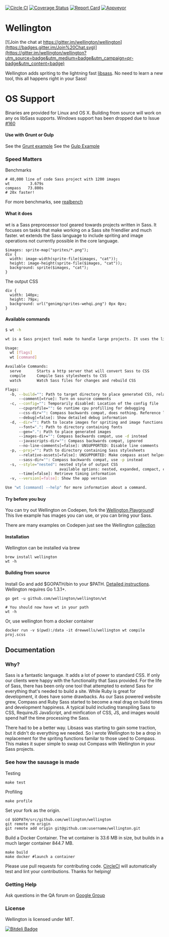 [![Circle CI](https://circleci.com/gh/wellington/wellington/tree/master.svg?style=svg)](https://circleci.com/gh/wellington/wellington/tree/master)
[![Coverage Status](https://coveralls.io/repos/wellington/wellington/badge.png?branch=master)](https://coveralls.io/r/wellington/wellington?branch=master)
[![Report Card](http://goreportcard.com/badge/wellington/wellington)](http://goreportcard.com/report/wellington/wellington)
[![Appveyor](https://ci.appveyor.com/api/projects/status/1apfkxe0369ce26d/branch/master?svg=true)](https://ci.appveyor.com/project/drewwells/wellington/branch/master)


Wellington
===========

[![Join the chat at https://gitter.im/wellington/wellington](https://badges.gitter.im/Join%20Chat.svg)](https://gitter.im/wellington/wellington?utm_source=badge&utm_medium=badge&utm_campaign=pr-badge&utm_content=badge)

Wellington adds spriting to the lightning fast [libsass](http://libsass.org/). No need to learn a new tool, this all happens right in your Sass!

OS Support
============
Binaries are provided for Linux and OS X. Building from source will work on any os libSass supports. Windows support has been dropped due to Issue [#160](https://github.com/wellington/wellington/issues/160)

#### Use with Grunt or Gulp

See the [Grunt example](https://github.com/wellington/grunt-wellington/tree/master/examples/watch)
See the [Gulp Example](https://github.com/wellington/wellington/tree/master/examples/gulp)

### Speed Matters

Benchmarks
```
# 40,000 line of code Sass project with 1200 images
wt         3.679s
compass   73.800s
# 20x faster!
```

For more benchmarks, see [realbench](https://github.com/wellington/realbench#results-early-2015-macbook-pro)

#### What it does

wt is a Sass preprocessor tool geared towards projects written in Sass. It focuses on tasks that make working on a Sass site friendlier and much faster. wt extends the Sass language to include spriting and image operations not currently possible in the core language.

```
$images: sprite-map("sprites/*.png");
div {
  width: image-width(sprite-file($images, "cat"));
  height: image-height(sprite-file($images, "cat"));
  background: sprite($images, "cat");
}
```

The output CSS
```
div {
  width: 140px;
  height: 79px;
  background: url("genimg/sprites-wehqi.png") 0px 0px;
}
```

#### Available commands

```bash
$ wt -h

wt is a Sass project tool made to handle large projects. It uses the libSass compiler for efficiency and speed.

Usage:
  wt [flags]
  wt [command]

Available Commands:
  serve       Starts a http server that will convert Sass to CSS
  compile     Compile Sass stylesheets to CSS
  watch       Watch Sass files for changes and rebuild CSS

Flags:
  -b, --build="": Path to target directory to place generated CSS, relative paths inside project directory are preserved
      --comment[=true]: Turn on source comments
  -c, --config="": Temporarily disabled: Location of the config file
      --cpuprofile="": Go runtime cpu profilling for debugging
      --css-dir="": Compass backwards compat, does nothing. Reference locations relative to Sass project directory
      --debug[=false]: Show detailed debug information
  -d, --dir="": Path to locate images for spriting and image functions
      --font=".": Path to directory containing fonts
      --gen=".": Path to place generated images
      --images-dir="": Compass backwards compat, use -d instead
      --javascripts-dir="": Compass backwards compat, ignored
      --no-line-comments[=false]: UNSUPPORTED: Disable line comments
  -p, --proj="": Path to directory containing Sass stylesheets
      --relative-assets[=false]: UNSUPPORTED: Make compass asset helpers generate relative urls to assets.
      --sass-dir="": Compass backwards compat, use -p instead
  -s, --style="nested": nested style of output CSS
                        available options: nested, expanded, compact, compressed
      --time[=false]: Retrieve timing information
  -v, --version[=false]: Show the app version

Use "wt [command] --help" for more information about a command.
```

#### Try before you buy

You can try out Wellington on Codepen, fork the [Wellington Playground](http://codepen.io/pen/def?fork=KwggLx)! This live example has images you can use, or you can bring your Sass.

There are many examples on Codepen just see the Wellington [collection](http://codepen.io/collection/DbNZQJ/)

#### Installation

Wellington can be installed via brew

	brew install wellington
	wt -h


#### Building from source
Install Go and add $GOPATH/bin to your $PATH. [Detailed instructions](https://golang.org/doc/install). Wellington requires Go 1.3.1+.

```
go get -u github.com/wellington/wellington/wt

# You should now have wt in your path
wt -h
```

Or, use wellington from a docker container

	docker run -v $(pwd):/data -it drewwells/wellington wt compile proj.scss

## Documentation

### Why?

Sass is a fantastic language. It adds a lot of power to standard CSS. If only our clients were happy with the functionality that Sass provided. For the life of Sass, there has been only one tool that attempted to extend Sass for everything that's needed to build a site. While Ruby is great for development, it does have some drawbacks. As our Sass powered website grew, Compass and Ruby Sass started to become a real drag on build times and development happiness. A typical build including transpiling Sass to CSS, RequireJS JavaScript, and minfication of CSS, JS, and images would spend half the time processing the Sass.

There had to be a better way. Libsass was starting to gain some traction, but it didn't do everything we needed. So I wrote Wellington to be a drop in replacement for the spriting functions familar to those used to Compass. This makes it super simple to swap out Compass with Wellington in your Sass projects.

### See how the sausage is made

Testing

    make test

Profiling

	make profile

Set your fork as the origin.

    cd $GOPATH/src/github.com/wellington/wellington
	git remote rm origin
	git remote add origin git@github.com:username/wellington.git

Build a Docker Container. The wt container is 33.6 MB in size, but builds in a much larger container 844.7 MB.

	make build
	make docker #launch a container

Please use pull requests for contributing code.  [CircleCI](https://circleci.com/gh/wellington/wellington) will automatically test and lint your contributions.  Thanks for helping!

### Getting Help

Ask questions in the QA forum on [Google Group](https://groups.google.com/forum/#!forum/wellington-development)

### License

Wellington is licensed under MIT.


[![Bitdeli Badge](https://d2weczhvl823v0.cloudfront.net/wellington/wellington/trend.png)](https://bitdeli.com/free "Bitdeli Badge")
